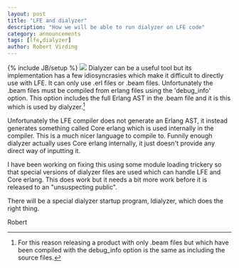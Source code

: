 ```yaml
---
layout: post
title: "LFE and dialyzer"
description: "How we will be able to run dialyzer on LFE code"
category: announcements
tags: [lfe,dialyzer]
author: Robert Virding
---
```

{% include JB/setup %}
<a href="{{ site.base_url }}/assets/images/posts/ldialyzer.png"><img class="left medium" src="{{ site.base_url }}/assets/images/posts/ldialyzer.png" /></a>
Dialyzer can be a useful tool but its implementation has a few idiosyncrasies which make it difficult to directly use with LFE. It can only use .erl files or .beam files. Unfortunately the .beam files must be compiled from erlang files using the 'debug_info' option. This option includes the full Erlang AST in the .beam file and it is this which is used by dialyzer.[^1]

Unfortunately the LFE compiler does not generate an Erlang AST, it instead generates something called Core erlang which is used internally in the compiler. This is a much nicer language to compile to. Funnily enough dialyzer actually uses Core erlang internally, it just doesn't provide any direct way of inputting it.

I have been working on fixing this using some module loading trickery so that special versions of dialyzer files are used which can handle LFE and Core erlang. This does work but it needs a bit more work before it is released to an "unsuspecting public".

There will be a special dialyzer startup program, ldialyzer, which does the right thing.

Robert

[^1]: For this reason releasing a product with only .beam files but which have been compiled with the debug_info option is the same as including the source files.
